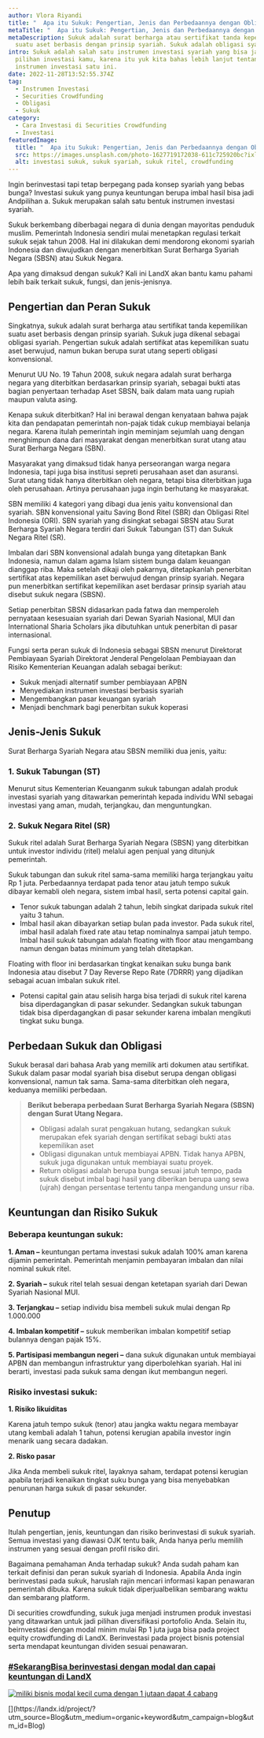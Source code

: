 ```yaml
---
author: Vlora Riyandi
title: "  Apa itu Sukuk: Pengertian, Jenis dan Perbedaannya dengan Obligasi"
metaTitle: "  Apa itu Sukuk: Pengertian, Jenis dan Perbedaannya dengan Obligasi"
metaDescription: Sukuk adalah surat berharga atau sertifikat tanda kepemilikan
  suatu aset berbasis dengan prinsip syariah. Sukuk adalah obligasi syariah.
intro: Sukuk adalah salah satu instrumen investasi syariah yang bisa jadi
  pilihan investasi kamu, karena itu yuk kita bahas lebih lanjut tentang
  instrumen investasi satu ini.
date: 2022-11-28T13:52:55.374Z
tag:
  - Instrumen Investasi
  - Securities Crowdfunding
  - Obligasi
  - Sukuk
category:
  - Cara Investasi di Securities Crowdfunding
  - Investasi
featuredImage:
  title: "  Apa itu Sukuk: Pengertian, Jenis dan Perbedaannya dengan Obligasi"
  src: https://images.unsplash.com/photo-1627719172038-611c725920bc?ixlib=rb-1.2.1&ixid=MnwxMjA3fDB8MHxwaG90by1wYWdlfHx8fGVufDB8fHx8&auto=format&fit=crop&w=1470&q=80
  alt: investasi sukuk, sukuk syariah, sukuk ritel, crowdfunding
---
```

Ingin berinvestasi tapi tetap berpegang pada konsep syariah yang bebas bunga? Investasi sukuk yang punya keuntungan berupa imbal hasil bisa jadi Andpilihan a. Sukuk merupakan salah satu bentuk instrumen investasi syariah.

Sukuk berkembang diberbagai negara di dunia dengan mayoritas penduduk muslim. Pemerintah Indonesia sendiri mulai menetapkan regulasi terkait sukuk sejak tahun 2008. Hal ini dilakukan demi mendorong ekonomi syariah Indonesia dan diwujudkan dengan menerbitkan Surat Berharga Syariah Negara (SBSN) atau Sukuk Negara.

Apa yang dimaksud dengan sukuk? Kali ini LandX akan bantu kamu pahami lebih baik terkait sukuk, fungsi, dan jenis-jenisnya.

## Pengertian dan Peran Sukuk

Singkatnya, sukuk adalah surat berharga atau sertifikat tanda kepemilikan suatu aset berbasis dengan prinsip syariah. Sukuk juga dikenal sebagai obligasi syariah. Pengertian sukuk adalah sertifikat atas kepemilikan suatu aset berwujud, namun bukan berupa surat utang seperti obligasi konvensional.

Menurut UU No. 19 Tahun 2008, sukuk negara adalah surat berharga negara yang diterbitkan berdasarkan prinsip syariah, sebagai bukti atas bagian penyertaan terhadap Aset SBSN, baik dalam mata uang rupiah maupun valuta asing.

Kenapa sukuk diterbitkan? Hal ini berawal dengan kenyataan bahwa pajak kita dan pendapatan pemerintah non-pajak tidak cukup membiayai belanja negara. Karena itulah pemerintah ingin meminjam sejumlah uang dengan menghimpun dana dari masyarakat dengan menerbitkan surat utang atau Surat Berharga Negara (SBN).

Masyarakat yang dimaksud tidak hanya perseorangan warga negara Indonesia, tapi juga bisa institusi sepreti perusahaan aset dan asuransi. Surat utang tidak hanya diterbitkan oleh negara, tetapi bisa diterbitkan juga oleh perusahaan. Artinya perusahaan juga ingin berhutang ke masyarakat.

SBN memiliki 4 kategori yang dibagi dua jenis yaitu konvensional dan syariah. SBN konvensional yaitu Saving Bond Ritel (SBR) dan Obligasi Ritel Indonesia (ORI). SBN syariah yang disingkat sebagai SBSN atau Surat Berharga Syariah Negara terdiri dari Sukuk Tabungan (ST) dan Sukuk Negara Ritel (SR).

Imbalan dari SBN konvensional adalah bunga yang ditetapkan Bank Indonesia, namun dalam agama Islam sistem bunga dalam keuangan dianggap riba. Maka setelah dikaji oleh pakarnya, ditetapkanlah penerbitan sertifikat atas kepemilikan aset berwujud dengan prinsip syariah. Negara pun menerbitkan sertifikat kepemilikan aset berdasar prinsip syariah atau disebut sukuk negara (SBSN). 

Setiap penerbitan SBSN didasarkan pada fatwa dan memperoleh pernyataan kesesuaian syariah dari Dewan Syariah Nasional, MUI dan International Sharia Scholars jika dibutuhkan untuk penerbitan di pasar internasional.

Fungsi serta peran sukuk di Indonesia sebagai SBSN menurut Direktorat Pembiayaan Syariah Direktorat Jenderal Pengelolaan Pembiayaan dan Risiko Kementerian Keuangan adalah sebagai berikut:

* Sukuk menjadi alternatif sumber pembiayaan APBN
* Menyediakan instrumen investasi berbasis syariah
* Mengembangkan pasar keuangan syariah
* Menjadi benchmark bagi penerbitan sukuk koperasi

## Jenis-Jenis Sukuk

Surat Berharga Syariah Negara atau SBSN memiliki dua jenis, yaitu:

### **1. Sukuk Tabungan (ST)**

Menurut situs Kementerian Keuanganm sukuk tabungan adalah produk investasi syariah yang ditawarkan pemerintah kepada individu WNI sebagai investasi yang aman, mudah, terjangkau, dan menguntungkan.

### **2. Sukuk Negara Ritel (SR)**

Sukuk ritel adalah Surat Berharga Syariah Negara (SBSN) yang diterbitkan untuk investor individu (ritel) melalui agen penjual yang ditunjuk pemerintah. 

Sukuk tabungan dan sukuk ritel sama-sama memiliki harga terjangkau yaitu Rp 1 juta. Perbedaannya terdapat pada tenor atau jatuh tempo sukuk dibayar kemabli oleh negara, sistem imbal hasil, serta potensi capital gain.

* Tenor sukuk tabungan adalah 2 tahun, lebih singkat daripada sukuk ritel yaitu 3 tahun.
* Imbal hasil akan dibayarkan setiap bulan pada investor. Pada sukuk ritel, imbal hasil adalah fixed rate atau tetap nominalnya sampai jatuh tempo. Imbal hasil sukuk tabungan adalah floating with floor atau mengambang namun dengan batas minimum yang telah ditetapkan.

Floating with floor ini berdasarkan tingkat kenaikan suku bunga bank Indonesia atau disebut 7 Day Reverse Repo Rate (7DRRR) yang dijadikan sebagai acuan imbalan sukuk ritel.

* Potensi capital gain atau selisih harga bisa terjadi di sukuk ritel karena bisa diperdagangkan di pasar sekunder. Sedangkan sukuk tabungan tidak bisa diperdagangkan di pasar sekunder karena imbalan mengikuti tingkat suku bunga.

## Perbedaan Sukuk dan Obligasi

Sukuk berasal dari bahasa Arab yang memilik arti dokumen atau sertifikat. Sukuk dalam pasar modal syariah bisa disebut serupa dengan obligasi konvensional, namun tak sama. Sama-sama diterbitkan oleh negara, keduanya memiliki perbedaan.

> **Berikut beberapa perbedaan Surat Berharga Syariah Negara (SBSN) dengan Surat Utang Negara.**
>
> * Obligasi adalah surat pengakuan hutang, sedangkan sukuk merupakan efek syariah dengan sertifikat sebagi bukti atas kepemilikan aset
> * Obligasi digunakan untuk membiayai APBN. Tidak hanya APBN, sukuk juga digunakan untuk membiayai suatu proyek.
> * Return obligasi adalah berupa bunga sesuai jatuh tempo, pada sukuk disebut imbal bagi hasil yang diberikan berupa uang sewa (ujrah) dengan persentase tertentu tanpa mengandung unsur riba.

## **Keuntungan dan Risiko Sukuk**

### **Beberapa keuntungan sukuk:**

**1. Aman –** keuntungan pertama investasi sukuk adalah 100% aman karena dijamin pemerintah. Pemerintah menjamin pembayaran imbalan dan nilai nominal sukuk ritel.

**2. Syariah –** sukuk ritel telah sesuai dengan ketetapan syariah dari Dewan Syariah Nasional MUI.

**3. Terjangkau –** setiap individu bisa membeli sukuk mulai dengan Rp 1.000.000

**4. Imbalan kompetitif –** sukuk memberikan imbalan kompetitif setiap bulannya dengan pajak 15%.

**5. Partisipasi membangun negeri –** dana sukuk digunakan untuk membiayai APBN dan membangun infrastruktur yang diperbolehkan syariah. Hal ini berarti, investasi pada sukuk sama dengan ikut membangun negeri.

### **Risiko investasi sukuk:**

**1. Risiko likuiditas**

Karena jatuh tempo sukuk (tenor) atau jangka waktu negara membayar utang kembali adalah 1 tahun, potensi kerugian apabila investor ingin menarik uang secara dadakan.

**2. Risko pasar**

Jika Anda membeli sukuk ritel, layaknya saham, terdapat potensi kerugian apabila terjadi kenaikan tingkat suku bunga yang bisa menyebabkan penurunan harga sukuk di pasar sekunder.

## Penutup

Itulah pengertian, jenis, keuntungan dan risiko berinvestasi di sukuk syariah. Semua investasi yang diawasi OJK tentu baik, Anda hanya perlu memilih instrumen yang sesuai dengan profil risiko diri. 

Bagaimana pemahaman Anda terhadap sukuk? Anda sudah paham kan terkait definisi dan peran sukuk syariah di Indonesia. Apabila Anda ingin berinvestasi pada sukuk, haruslah rajin mencari informasi kapan penawaran pemerintah dibuka. Karena sukuk tidak diperjualbelikan sembarang waktu dan sembarang platform.

Di securities crowdfunding, sukuk juga menjadi instrumen produk investasi yang ditawarkan untuk jadi pilihan diversifikasi portofolio Anda. Selain itu, beirnvestasi dengan modal minim mulai Rp 1 juta juga bisa pada project equity crowdfunding di LandX. Berinvestasi pada project bisnis potensial serta mendapat keuntungan dividen sesuai penawaran. 

### [\#SekarangBisa berinvestasi dengan modal dan capai keuntungan di LandX](https://landx.id/blog/apa-itu-sukuk-pengertian-jenis-dan-perbedaannya-dengan-obligasi/)

<!--StartFragment-->

[![miliki bisnis modal kecil cuma dengan 1 jutaan dapat 4 cabang ](https://accountgram-production.sfo2.cdn.digitaloceanspaces.com/landx_ghost/2021/11/jadi-owner-bisnis-hanya-1-jutaan-dengan-cuan-yang-sangat-menjanjikan.png)](https://app.landx.id/?utm_source=Organic+Page&utm_medium=Content+Blog&utm_campaign=BlogLandX&utm_id=Blog)

<!--EndFragment-->[](https://landx.id/project/?utm_source=Blog&utm_medium=organic+keyword&utm_campaign=blog&utm_id=Blog)